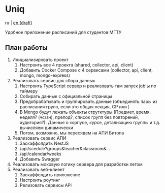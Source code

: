 # Uniq

ru | [en (draft)](docs/README/README.en.md)

Удобное приложение расписаний для студентов МГТУ

## План работы

1. Инициализировать проект
   1. Настроить все 4 проекта (shared, collector, api, client)
   2. Добавить Docker Compose с 4 сервисами (collector, api, client, mongo, mongo-express)
2. Реализовать сервис для сбора данных
   1. Настроить TypeScript сервер и реализовать там запуск job'ы по таймеру
   2. Собирать данные с официальной страницы
   3. Предобрабатывать и группировать данные (объединять пары из расписания групп, если это общая лекция, СР или )
   4. В Mongo будут лежать объекты струтктуры (Предмет, время, неделя? (чс/зн), препод?, список групп без повторений, аудитория?). Данные о корпусе, курсе, детализацию группы и т.д. вычисляем динамически
   5. Потом, возможно, мы пересядем на АПИ Битопа
3. Реализовать сервис АПИ
   1. Заскаффолдить NestJS
   2. /api/scedule?groups&teacher&classroom&...
   3. /api/calendar/weeks
   4. Добавить Swagger
4. Реализовать моковую логику сервера для разработки летом
5. Реализовать веб-клиент
   1. Заскаффолдить приложение
   2. Настроить роутинг
   3. Релизовать сервисы API
